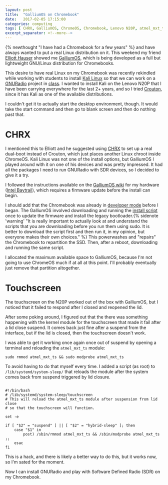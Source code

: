```yaml
---
layout: post
title:  "GalliumOS on Chromebook"
date:   2017-02-05 17:15:00
categories: computing
tags: [ CHRX, GalliumOS, ChromeOS, Chromebook, Lenovo N20P, atmel_mxt_ts, touchscreen, Ubuntu, Linux ]
excerpt_separator: <!--more-->
---
```


{% newthought "I have had a Chromebook for a few years" %} and have always wanted to put a real Linux distribution on it. 
This weekend my friend [Elliott Hauser](https://twitter.com/hauspoor) showed me [GalliumOS](https://galliumos.org/), which is being developed as a full but lightweight GNU/Linux distribution for Chromebooks. 

<!--more-->

This desire to have real Linux on my Chromebook was recently rekindled while working with students to install [Kali Linux](https://www.kali.org/) so that we can work on a [GNURadio](http://gnuradio.org/) project in [class](https://inls718.johndmart.in). 
I wanted to install Kali on the Lenovo N20P that I have been carrying everywhere for the last 2+ years, and so I tried [Crouton](https://github.com/dnschneid/crouton), since it has Kali as one of the available distributions. 

I couldn't get it to actually start the desktop environment, though. 
It would take the start command and then go to blank screen and then do nothing past that. 

# CHRX

I mentioned this to Elliott and he suggested using [CHRX](https://github.com/reynhout/chrx) to set up a real dual-boot instead of Crouton, which just places another Linux chroot inside ChromeOS. 
Kali Linux was not one of the install options, but GalliumOS 
I played around with it on one of his devices and was pretty impressed. 
It had all the packages I need to run GNURadio with SDR devices, so I decided to give it a try. 

I followed the instructions available on the [GalliumOS wiki](https://wiki.galliumos.org/Installing) for my hardware ([Intel Baytrail](https://wiki.galliumos.org/Installing/Baytrail)), which requires a firmware update before the install can begin. 

I should add that the Chromebook was already in [developer mode](https://wiki.galliumos.org/Installing/Preparing) before I began. 
The GalliumOS involved downloading and running the [install script](https://chrx.org/#usage) once to update the firmware and install the legacy bootloader.{% sidenote 'warning' "It is really important to actually look at and understand the scripts that you are downloading before you run them using sudo. It is better to download the script first and then run it, in my opinion, but everyone makes their own choices." %} 
This powerwashes and "repairs" the Chromebook to repartition the SSD.
Then, after a reboot, downloading and running the same script. 

I allocated the maximum available space to GalliumOS, because I'm not going to use ChromeOS much if at all at this point. 
I'll probably eventually just remove that partition altogether. 

# Touchscreen

The touchscreen on the N20P worked out of the box with GalliumOS, but I noticed that it failed to respond after I closed and reopened the lid. 

After some poking around, I figured out that the there was something happening with the kernel module for the touchscreen that made it fail after a lid close suspend. 
It comes back just fine after a suspend from the interface, but if the lid is closed, then the touchscreen doesn't work. 

I was able to get it working once again once out of suspend by opening a terminal and reloading the `atmel_mxt_ts` module:

`sudo rmmod atmel_mxt_ts && sudo modprobe atmel_mxt_ts`

To avoid having to do that myself every time. I added a script (as root) to `/lib/systemd/system-sleep/` that reloads the module after the system comes back from suspend triggered by lid closure.

```

#!/bin/bash
# /lib/systemd/system-sleep/touchscreen
# This will reload the atmel_mxt_ts module after suspension from lid close 
# so that the touchscreen will function.

set -e

if [ "$2" = "suspend" ] || [ "$2" = "hybrid-sleep" ]; then
    case "$1" in
        post) /sbin/rmmod atmel_mxt_ts && /sbin/modprobe atmel_mxt_ts ;;
    esac
fi

```

This is a hack, and there is likely a better way to do this, but it works now, so I'm sated for the moment. 

Now I can install GNURadio and play with Software Defined Radio (SDR) on my Chromebook. 